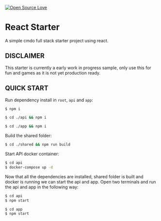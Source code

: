 [![Open Source Love](https://badges.frapsoft.com/os/v1/open-source.png?v=103)](https://github.com/ellerbrock/open-source-badges/)

# React Starter

A simple cmdo full stack starter project using react.

## DISCLAIMER

This starter is currently a early work in progress sample, only use this for fun and games as it is not yet production ready.

## QUICK START

Run dependency install in `root`, `api` and `app`:

```sh
$ npm i
```

```sh
$ cd ./api && npm i
```

```sh
$ cd ./app && npm i
```

Build the shared folder:

```sh
$ cd ./shared && npm run build
```

Start API docker container:

```sh
$ cd api
$ docker-compose up -d
```

Now that all the dependencies are installed, shared folder is built and docker is running we can start the api and app. Open two terminals and run the api and app in the following way:

```sh
$ cd api
$ npm start
```

```sh
$ cd app
$ npm start
```
